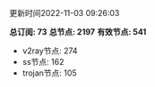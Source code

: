更新时间2022-11-03 09:26:03

**总订阅: 73**
**总节点: 2197**
**有效节点: 541**
- v2ray节点: 274
- ss节点: 162
- trojan节点: 105
